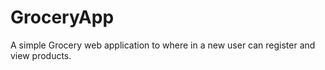 # GroceryApp
A simple Grocery web application to where in a new user can register and view products.

